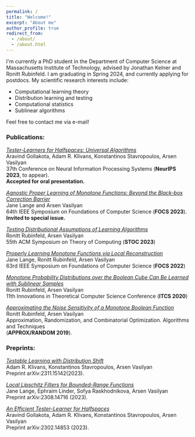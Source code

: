 ```yaml
---
permalink: /
title: "Welcome!"
excerpt: "About me"
author_profile: true
redirect_from: 
  - /about/
  - /about.html
---
```




I'm currently a PhD student in the Department of Computer Science at Massachusetts Institute of Technology, advised by Jonathan Kelner and Ronitt Rubinfeld. I am graduating in Spring 2024, and currently applying for postdocs.
My scientific research interests include:
* Computational learning theory
* Distribution learning and testing
* Computational statistics
* Sublinear algorithms


Feel free to contact me via e-mail!

### Publications:
[_Tester-Learners for Halfspaces: Universal Algorithms_](https://arxiv.org/abs/2305.11765)\
Aravind Gollakota, Adam R. Klivans, Konstantinos Stavropoulos, Arsen Vasilyan\
37th Conference on Neural Information Processing Systems (**NeurIPS 2023**, to appear).\
**Accepted for oral presentation.**

[_Agnostic Proper Learning of Monotone Functions: Beyond the Black-box Correction Barrier_](https://arxiv.org/abs/2304.02700)\
Jane Lange and Arsen Vasilyan\
64th IEEE Symposium on Foundations of Computer Science (**FOCS 2023**).\
**Invited to special issue.**

[_Testing Distributional Assumptions of Learning Algorithms_](https://dl.acm.org/doi/10.1145/3564246.3585117)\
Ronitt Rubinfeld, Arsen Vasilyan\
55th ACM Symposium on Theory of Computing (**STOC 2023**)

[_Properly Learning Monotone Functions via Local Reconstruction_](https://ieeexplore.ieee.org/document/9996614)\
Jane Lange, Ronitt Rubinfeld, Arsen Vasilyan\
63rd IEEE Symposium on Foundations of Computer Science (**FOCS 2022**)

[_Monotone Probability Distributions over the Boolean Cube Can Be Learned with Sublinear Samples_](https://drops.dagstuhl.de/entities/document/10.4230/LIPIcs.ITCS.2020.28)\
Ronitt Rubinfeld, Arsen Vasilyan\
11th Innovations in Theoretical Computer Science Conference (**ITCS 2020**)

[_Approximating the Noise Sensitivity of a Monotone Boolean Function_](https://drops.dagstuhl.de/entities/document/10.4230/LIPIcs.APPROX-RANDOM.2019.52)\
Ronitt Rubinfeld, Arsen Vasilyan\
Approximation, Randomization, and Combinatorial Optimization. Algorithms and Techniques\
(**APPROX/RANDOM 2019**).

### Preprints:
[_Testable Learning with Distribution Shift_](https://arxiv.org/abs/2311.15142)\
Adam R. Klivans, Konstantinos Stavropoulos, Arsen Vasilyan\
Preprint arXiv:2311.15142(2023).

[_Local Lipschitz Filters for Bounded-Range Functions_](https://arxiv.org/abs/2308.14716)\
Jane Lange, Ephraim Linder, Sofya Raskhodnikova, Arsen Vasilyan\
Preprint arXiv:2308.14716 (2023).

[_An Efficient Tester-Learner for Halfspaces_](https://arxiv.org/abs/2302.14853)\
Aravind Gollakota, Adam R. Klivans, Konstantinos Stavropoulos, Arsen Vasilyan\
Preprint arXiv:2302.14853 (2023).




